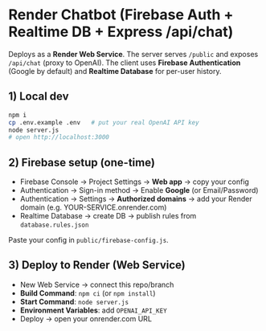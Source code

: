 # Render Chatbot (Firebase Auth + Realtime DB + Express /api/chat)

Deploys as a **Render Web Service**. The server serves `/public` and exposes `/api/chat` (proxy to OpenAI).
The client uses **Firebase Authentication** (Google by default) and **Realtime Database** for per-user history.

## 1) Local dev
```bash
npm i
cp .env.example .env   # put your real OpenAI API key
node server.js
# open http://localhost:3000
```

## 2) Firebase setup (one-time)
- Firebase Console → Project Settings → **Web app** → copy your config
- Authentication → Sign-in method → Enable **Google** (or Email/Password)
- Authentication → Settings → **Authorized domains** → add your Render domain (e.g. YOUR-SERVICE.onrender.com)
- Realtime Database → create DB → publish rules from `database.rules.json`

Paste your config in `public/firebase-config.js`.

## 3) Deploy to Render (Web Service)
- New Web Service → connect this repo/branch
- **Build Command**: `npm ci`  (or `npm install`)
- **Start Command**: `node server.js`
- **Environment Variables**: add `OPENAI_API_KEY`
- Deploy → open your onrender.com URL
